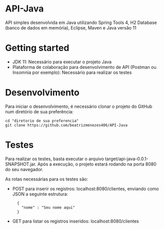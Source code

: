 # API-Java

API simples desenvolvida em Java utilizando Spring Tools 4, H2 Database (banco de dados em memória), Eclipse, Maven e Java versão 11

# Getting started

* JDK 11: Necessário para executar o projeto Java
* Plataforma de colaboração para desenvolvimento de API (Postman ou Insomnia por exemplo): Necessário para realizar os testes

# Desenvolvimento

Para iniciar o desenvolvimento, é necessário clonar o projeto do GitHub num diretório de sua preferência:

```shell
cd "diretorio de sua preferencia"
git clone https://github.com/beatrizmenezes406/API-Java
```

# Testes

Para realizar os testes, basta executar o arquivo target/api-java-0.0.1-SNAPSHOT.jar. Após a execução, o projeto estará rodando na porta 8080 do seu navegador.

As rotas necessárias para os testes são:
  
  * POST para inserir os registros: localhost:8080/clientes, enviando como JSON a seguinte estrutura:
  
    ```code
      {
        "nome" : "Seu nome aqui"
      }
      ```
  * GET para listar os registros inseridos: localhost:8080/clientes
